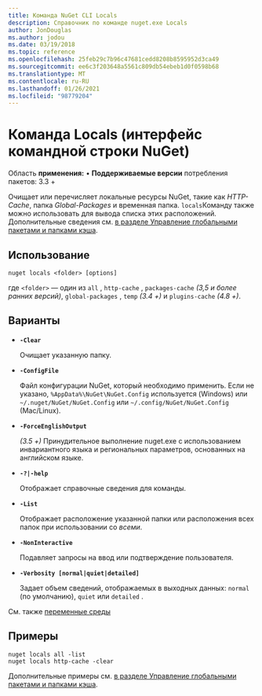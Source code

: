 ```yaml
---
title: Команда NuGet CLI Locals
description: Справочник по команде nuget.exe Locals
author: JonDouglas
ms.author: jodou
ms.date: 03/19/2018
ms.topic: reference
ms.openlocfilehash: 25feb29c7b96c47681cedd8208b8595952d3ca49
ms.sourcegitcommit: ee6c3f203648a5561c809db54ebeb1d0f0598b68
ms.translationtype: MT
ms.contentlocale: ru-RU
ms.lasthandoff: 01/26/2021
ms.locfileid: "98779204"
---
```

# <a name="locals-command-nuget-cli"></a>Команда Locals (интерфейс командной строки NuGet)

Область **применения:** &bullet; **Поддерживаемые версии** потребления пакетов: 3.3 +

Очищает или перечисляет локальные ресурсы NuGet, такие как *HTTP-Cache*, папка *Global-Packages* и временная папка. `locals`Команду также можно использовать для вывода списка этих расположений. Дополнительные сведения см. [в разделе Управление глобальными пакетами и папками кэша](../../consume-packages/managing-the-global-packages-and-cache-folders.md).

## <a name="usage"></a>Использование

```cli
nuget locals <folder> [options]
```

где `<folder>` — один из `all` , `http-cache` , `packages-cache` *(3,5 и более ранних версий)*, `global-packages` , `temp` *(3.4 +)* и `plugins-cache` *(4.8 +)*.

## <a name="options"></a>Варианты

- **`-Clear`**

  Очищает указанную папку.

- **`-ConfigFile`**

  Файл конфигурации NuGet, который необходимо применить. Если не указано, `%AppData%\NuGet\NuGet.Config` используется (Windows) или `~/.nuget/NuGet/NuGet.Config` или `~/.config/NuGet/NuGet.Config` (Mac/Linux).

- **`-ForceEnglishOutput`**

  *(3.5 +)* Принудительное выполнение nuget.exe с использованием инвариантного языка и региональных параметров, основанных на английском языке.

- **`-?|-help`**

  Отображает справочные сведения для команды.

- **`-List`**

  Отображает расположение указанной папки или расположения всех папок при использовании со *всеми*.

- **`-NonInteractive`**

  Подавляет запросы на ввод или подтверждение пользователя.

- **`-Verbosity [normal|quiet|detailed]`**

  Задает объем сведений, отображаемых в выходных данных: `normal` (по умолчанию), `quiet` или `detailed` .

См. также [переменные среды](cli-ref-environment-variables.md)

## <a name="examples"></a>Примеры

```cli
nuget locals all -list
nuget locals http-cache -clear
```

Дополнительные примеры см. [в разделе Управление глобальными пакетами и папками кэша](../../consume-packages/managing-the-global-packages-and-cache-folders.md).
